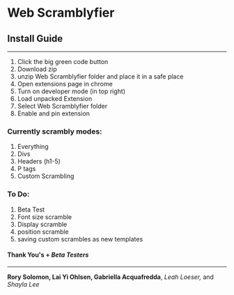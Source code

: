
# Web Scramblyfier

## Install Guide
------------------
1. Click the big green code button
2. Download zip
3. unzip Web Scramblyfier folder and place it in a safe place
4. Open extensions page in chrome
5. Turn on developer mode (in top right)
6. Load unpacked Extension
7. Select Web Scramblyfier folder
8. Enable and pin extension

### Currently scrambly modes:

1. Everything
2. Divs
3. Headers (h1-5)
4. P tags
5. Custom Scrambling

### To Do:
1. Beta Test
2. Font size scramble
3. Display scramble
4. position scramble
5. saving custom scrambles as new templates

#### **Thank You's** + *Beta Testers*
-----------------
**Rory Solomon, Lai Yi Ohlsen, Gabriella Acquafredda**, *Leah Loeser,* and *Shayla Lee*

